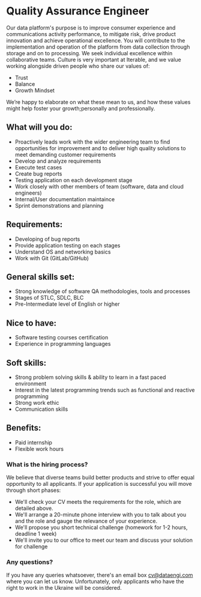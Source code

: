 # Quality Assurance Engineer

Our data platform's purpose is to improve consumer experience and communications activity performance, to mitigate risk, drive product innovation and achieve operational excellence. You will contribute to the implementation and operation of the platform from data collection through storage and on to processing.
We seek individual excellence within collaborative teams.
Culture is very important at Iterable, and we value working alongside driven people who share our values of:

- Trust
- Balance
- Growth Mindset

We’re happy to elaborate on what these mean to us, and how these values might help foster your growth;personally and professionally.

## What will you do:
- Proactively leads work with the wider engineering team to find opportunities for improvement and to deliver high quality solutions to meet demanding customer requirements
- Develop and analyze requirements
- Execute test cases
- Create bug reports
- Testing application on each development stage
- Work closely with other members of team (software, data and cloud engineers)
- Internal/User documentation maintaince
- Sprint demonstrations and planning


## Requirements:
- Developing of bug reports
- Provide application testing on each stages
- Understand OS and networking basics
- Work with Git (GitLab/GitHub)

## General skills set:

- Strong knowledge of software QA methodologies, tools and processes
- Stages of STLC, SDLC, BLC
- Pre-Intermediate level of English or higher


## Nice to have:
- Software testing courses certification
- Experience in programming languages


## Soft skills:

- Strong problem solving skills & ability to learn in a fast paced environment
- Interest in the latest programming trends such as functional and reactive programming
- Strong work ethic
- Communication skills


## Benefits:
- Paid internship
- Flexible work hours



### What is the hiring process?
We believe that diverse teams build better products and strive to offer equal opportunity to all applicants. If your application is successful you will move through short phases:

- We'll check your CV meets the requirements for the role, which are detailed above.
- We'll arrange a 20-minute phone interview with you to talk about you and the role and gauge the relevance of your experience.
- We'll propose you short technical challenge (homework for 1-2 hours, deadline 1 week)
- We'll invite you to our office to meet our team and discuss your solution for challenge

### Any questions?
If you have any queries whatsoever, there's an email box cv@dataengi.com where you can let us know.
Unfortunately, only applicants who have the right to work in the Ukraine will be considered.


